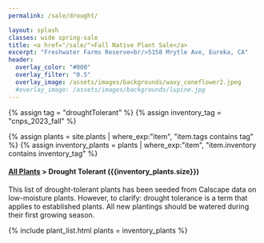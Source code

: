 ```yaml
---
permalink: /sale/drought/

layout: splash
classes: wide spring-sale
title: <a href="/sale/">Fall Native Plant Sale</a> 
excerpt: "Freshwater Farms Reserve<br/>5158 Mrytle Ave, Eureka, CA"
header:
  overlay_color: "#000"
  overlay_filter: "0.5"
  overlay_image: /assets/images/backgrounds/waxy_coneflower2.jpeg
  #overlay_image: /assets/images/backgrounds/lupine.jpg
---
```


<!-- Jekyll 3.9 doesnt support and/or in where_exp so we have to do this the messy way -->

{% assign tag = "droughtTolerant" %}
{% assign inventory_tag = "cnps_2023_fall" %}

{% assign plants = site.plants | where_exp:"item",
    "item.tags contains tag" %}
{% assign inventory_plants = plants | where_exp:"item",
    "item.inventory contains inventory_tag" %}

<div class="subheading">
    <h4><a href="/sale/all/">All Plants</a> >  Drought Tolerant ({{inventory_plants.size}})</h4>
    <p class="notice">
    This list of drought-tolerant plants has been seeded from Calscape data on low-moisture plants. However, to clarify: drought tolerance is a term that applies to established plants. All new plantings should be watered during their first growing season.  
    </p>
</div>

{% include plant_list.html 
    plants = inventory_plants
%}





